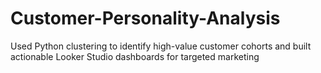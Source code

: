 # Customer-Personality-Analysis
Used Python clustering to identify high-value customer cohorts and built  actionable Looker Studio dashboards for targeted marketing
